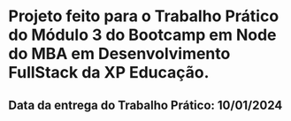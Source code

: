 # Projeto feito para o Trabalho Prático do Módulo 3 do Bootcamp em Node do MBA em Desenvolvimento FullStack da XP Educação.

## Data da entrega do Trabalho Prático: 10/01/2024